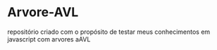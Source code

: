 # Arvore-AVL
 repositório criado com o propósito de testar meus conhecimentos em javascript com arvores aAVL
